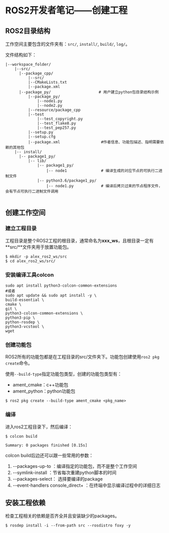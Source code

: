 # ROS2开发者笔记——创建工程

## ROS2目录结构

工作空间主要包含的文件夹有：`src/`, `install/`,  `build/`, `log/`。

文件结构如下：

```shell
|--workspace_folder/
    |--src/
      |--package_cpp/
          |--src/
          |--CMakeLists.txt
          |--package.xml
      |--package_py/                     # 用户建立python包目录结构示例
      	  |--package_py/
      	      |--node1.py
      	      |--node2.py
          |--resource/package_cpp
          |--test
              |--test_copyright.py
              |--test_flake8.py
              |--test_pep257.py
          |--setup.py
          |--setup.cfg
          |--package.xml                  #作者信息、功能包描述、指明需要依赖的其他包
	|-- install/
	  |-- package1_py/
	      |-- lib/
	          |-- package1_py/
	              |-- node1               # 编译生成的对应节点的可执行二进制文件
	          |-- python3.6/package1_py/
	              |-- node1.py            # 编译后拷贝过来的节点程序文件，会有节点可执行二进制文件调用
	          
```

## 创建工作空间

### 建立工程目录

工程目录是整个ROS2工程的根目录，通常命名为**xxx_ws**，且根目录一定有**src/**文件夹用于放置功能包。

```shell
$ mkdir -p alex_ros2_ws/src
$ cd alex_ros2_ws/src/
```

### 安装编译工具colcon

```shell
sudo apt install python3-colcon-common-extensions
#或者
sudo apt update && sudo apt install -y \
build-essential \
cmake \
git \
python3-colcon-common-extensions \
python3-pip \
python-rosdep \
python3-vcstool \
wget
```

### 创建功能包

ROS2所有的功能包都是在工程目录的src/文件夹下。功能包创建使用`ros2 pkg create`命令。

使用`--build-type`指定功能包类型，创建的功能包类型有：

- ament_cmake：c++功能包
- ament_python：python功能包

```shell
$ ros2 pkg create --build-type ament_cmake <pkg_name>
```

### 编译

进入ros2工程目录下，然后编译：

```shell
$ colcon build

Summary: 0 packages finished [0.15s]
```

colcon build后边还可以跟一些常用的参数：  

1. --packages-up-to ：编译指定的功能包，而不是整个工作空间
2. --symlink-install ：节省每次重建python脚本的时间
3. --packages-select： 选择要编译的package
4. --event-handlers console_direct+ ：在终端中显示编译过程中的详细日志



## 安装工程依赖

检查工程相关的依赖是否齐全并且安装缺少的packages。

```shell
$ rosdep install -i --from-path src --rosdistro foxy -y
```

